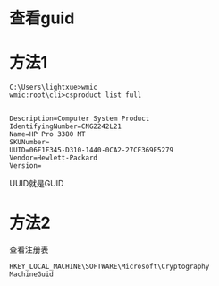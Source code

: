 # 查看guid

# 方法1

```
C:\Users\lightxue>wmic
wmic:root\cli>csproduct list full


Description=Computer System Product
IdentifyingNumber=CNG2242L21
Name=HP Pro 3380 MT
SKUNumber=
UUID=06F1F345-D310-1440-0CA2-27CE369E5279
Vendor=Hewlett-Packard
Version=
```

UUID就是GUID

# 方法2

查看注册表

    HKEY_LOCAL_MACHINE\SOFTWARE\Microsoft\Cryptography
    MachineGuid


